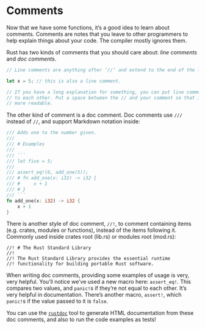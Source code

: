 # Comments

Now that we have some functions, it’s a good idea to learn about comments.
Comments are notes that you leave to other programmers to help explain things
about your code. The compiler mostly ignores them.

Rust has two kinds of comments that you should care about: *line comments*
and *doc comments*.

```rust
// Line comments are anything after ‘//’ and extend to the end of the line.

let x = 5; // this is also a line comment.

// If you have a long explanation for something, you can put line comments next
// to each other. Put a space between the // and your comment so that it’s
// more readable.
```

The other kind of comment is a doc comment. Doc comments use `///` instead of
`//`, and support Markdown notation inside:

```rust
/// Adds one to the number given.
///
/// # Examples
///
/// ```
/// let five = 5;
///
/// assert_eq!(6, add_one(5));
/// # fn add_one(x: i32) -> i32 {
/// #     x + 1
/// # }
/// ```
fn add_one(x: i32) -> i32 {
    x + 1
}
```

There is another style of doc comment, `//!`, to comment containing items (e.g.
crates, modules or functions), instead of the items following it. Commonly used
inside crates root (lib.rs) or modules root (mod.rs):

```
//! # The Rust Standard Library
//!
//! The Rust Standard Library provides the essential runtime
//! functionality for building portable Rust software.
```

When writing doc comments, providing some examples of usage is very, very
helpful. You’ll notice we’ve used a new macro here: `assert_eq!`. This compares
two values, and `panic!`s if they’re not equal to each other. It’s very helpful
in documentation. There’s another macro, `assert!`, which `panic!`s if the
value passed to it is `false`.

You can use the [`rustdoc`](documentation.html) tool to generate HTML documentation
from these doc comments, and also to run the code examples as tests!
